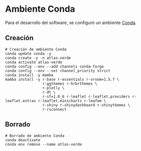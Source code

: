 # Ambiente Conda

Para el desarrollo del software, se configuró un ambiente [Conda](https://docs.conda.io/).

## Creación
```shell
# Creación de ambiente Conda
conda update conda -y
conda create -y -n atlas-verde
conda activate atlas-verde
conda config --env --add channels conda-forge
conda config --env --set channel_priority strict
conda install -y mamba
mamba install -y r-base r-essentials r-vroom=1.5.7 \
                 r-ggthemes r-hrbrthemes \
                 r-plotly \
                 r-dt \
                 r-sf=1.0_6 r-leaflet r-leaflet.providers r-leaflet.extras r-leaflet.minicharts r-leafem \
                 r-shiny r-shinydashboard r-shinythemes \
                 r-rsconnect
```

## Borrado
```shell
# Borrado de ambiente Conda
conda deactivate
conda env remove --name atlas-verde
```
